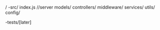 /
-src/
index.js //server
models/
controllers/
middleware/
services/
utils/
config/

-tests/[later]
